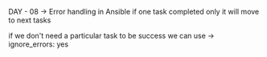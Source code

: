 DAY - 08 -> Error handling in Ansible
if one task completed only it will move to next tasks

if we don't need a particular task to be success we can use -> ignore_errors: yes

